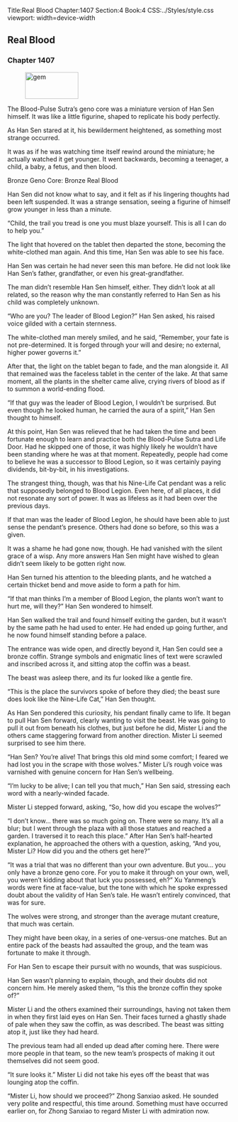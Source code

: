 Title:Real Blood 
Chapter:1407 
Section:4 
Book:4 
CSS:../Styles/style.css 
viewport: width=device-width
  
## Real Blood
### Chapter 1407 
<figure>
	<img src="../Images/gem.gif" alt="gem" id="gem" width="120" height="60" />
</figure>
  

  
  The Blood-Pulse Sutra’s geno core was a miniature version of Han Sen himself. It was like a little figurine, shaped to replicate his body perfectly.

As Han Sen stared at it, his bewilderment heightened, as something most strange occurred.

It was as if he was watching time itself rewind around the miniature; he actually watched it get younger. It went backwards, becoming a teenager, a child, a baby, a fetus, and then blood.

Bronze Geno Core: Bronze Real Blood

Han Sen did not know what to say, and it felt as if his lingering thoughts had been left suspended. It was a strange sensation, seeing a figurine of himself grow younger in less than a minute.

“Child, the trail you tread is one you must blaze yourself. This is all I can do to help you.”

The light that hovered on the tablet then departed the stone, becoming the white-clothed man again. And this time, Han Sen was able to see his face.

Han Sen was certain he had never seen this man before. He did not look like Han Sen’s father, grandfather, or even his great-grandfather.

The man didn’t resemble Han Sen himself, either. They didn’t look at all related, so the reason why the man constantly referred to Han Sen as his child was completely unknown.

“Who are you? The leader of Blood Legion?” Han Sen asked, his raised voice gilded with a certain sternness.

The white-clothed man merely smiled, and he said, “Remember, your fate is not pre-determined. It is forged through your will and desire; no external, higher power governs it.”

After that, the light on the tablet began to fade, and the man alongside it. All that remained was the faceless tablet in the center of the lake. At that same moment, all the plants in the shelter came alive, crying rivers of blood as if to summon a world-ending flood.

“If that guy was the leader of Blood Legion, I wouldn’t be surprised. But even though he looked human, he carried the aura of a spirit,” Han Sen thought to himself.

At this point, Han Sen was relieved that he had taken the time and been fortunate enough to learn and practice both the Blood-Pulse Sutra and Life Door. Had he skipped one of those, it was highly likely he wouldn’t have been standing where he was at that moment. Repeatedly, people had come to believe he was a successor to Blood Legion, so it was certainly paying dividends, bit-by-bit, in his investigations.

The strangest thing, though, was that his Nine-Life Cat pendant was a relic that supposedly belonged to Blood Legion. Even here, of all places, it did not resonate any sort of power. It was as lifeless as it had been over the previous days.

If that man was the leader of Blood Legion, he should have been able to just sense the pendant’s presence. Others had done so before, so this was a given.

It was a shame he had gone now, though. He had vanished with the silent grace of a wisp. Any more answers Han Sen might have wished to glean didn’t seem likely to be gotten right now.

Han Sen turned his attention to the bleeding plants, and he watched a certain thicket bend and move aside to form a path for him.

“If that man thinks I’m a member of Blood Legion, the plants won’t want to hurt me, will they?” Han Sen wondered to himself.

Han Sen walked the trail and found himself exiting the garden, but it wasn’t by the same path he had used to enter. He had ended up going further, and he now found himself standing before a palace.

The entrance was wide open, and directly beyond it, Han Sen could see a bronze coffin. Strange symbols and enigmatic lines of text were scrawled and inscribed across it, and sitting atop the coffin was a beast.

The beast was asleep there, and its fur looked like a gentle fire.

“This is the place the survivors spoke of before they died; the beast sure does look like the Nine-Life Cat,” Han Sen thought.

As Han Sen pondered this curiosity, his pendant finally came to life. It began to pull Han Sen forward, clearly wanting to visit the beast. He was going to pull it out from beneath his clothes, but just before he did, Mister Li and the others came staggering forward from another direction. Mister Li seemed surprised to see him there.

“Han Sen? You’re alive! That brings this old mind some comfort; I feared we had lost you in the scrape with those wolves.” Mister Li’s rough voice was varnished with genuine concern for Han Sen’s wellbeing.

“I’m lucky to be alive; I can tell you that much,” Han Sen said, stressing each word with a nearly-winded facade.

Mister Li stepped forward, asking, “So, how did you escape the wolves?”

“I don’t know… there was so much going on. There were so many. It’s all a blur; but I went through the plaza with all those statues and reached a garden. I traversed it to reach this place.” After Han Sen’s half-hearted explanation, he approached the others with a question, asking, “And you, Mister Li? How did you and the others get here?”

“It was a trial that was no different than your own adventure. But you… you only have a bronze geno core. For you to make it through on your own, well, you weren’t kidding about that luck you possessed, eh?” Xu Yanmeng’s words were fine at face-value, but the tone with which he spoke expressed doubt about the validity of Han Sen’s tale. He wasn’t entirely convinced, that was for sure.

The wolves were strong, and stronger than the average mutant creature, that much was certain.

They might have been okay, in a series of one-versus-one matches. But an entire pack of the beasts had assaulted the group, and the team was fortunate to make it through.

For Han Sen to escape their pursuit with no wounds, that was suspicious.

Han Sen wasn’t planning to explain, though, and their doubts did not concern him. He merely asked them, “Is this the bronze coffin they spoke of?”

Mister Li and the others examined their surroundings, having not taken them in when they first laid eyes on Han Sen. Their faces turned a ghastly shade of pale when they saw the coffin, as was described. The beast was sitting atop it, just like they had heard.

The previous team had all ended up dead after coming here. There were more people in that team, so the new team’s prospects of making it out themselves did not seem good.

“It sure looks it.” Mister Li did not take his eyes off the beast that was lounging atop the coffin.

“Mister Li, how should we proceed?” Zhong Sanxiao asked. He sounded very polite and respectful, this time around. Something must have occurred earlier on, for Zhong Sanxiao to regard Mister Li with admiration now.
